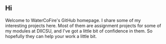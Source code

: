 ## Hi

Welcome to WaterCoFire's GitHub homepage. I share some of my interesting projects here. Most of them are assignment projects for some of my modules at DIICSU, and I've got a little bit of confidence in them. So hopefully they can help your work a little bit.
